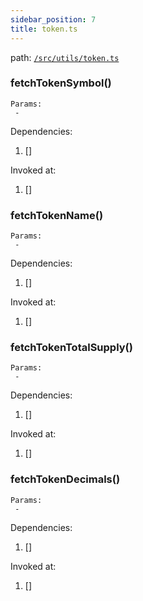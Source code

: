 ```yaml
---
sidebar_position: 7
title: token.ts
---
```


path: [`/src/utils/token.ts`](https://github.com/Uniswap/v3-subgraph/blob/main/src/utils/token.ts)

### fetchTokenSymbol()

```
Params:
 - 
```

Dependencies:
1. []

Invoked at:
1. []


### fetchTokenName()

```
Params:
 - 
```

Dependencies:
1. []

Invoked at:
1. []


### fetchTokenTotalSupply()

```
Params:
 - 
```

Dependencies:
1. []

Invoked at:
1. []


### fetchTokenDecimals()

```
Params:
 - 
```

Dependencies:
1. []

Invoked at:
1. []

